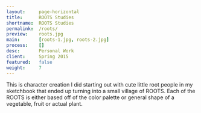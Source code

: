 ```yaml
---
layout:     page-horizontal
title:      ROOTS Studies
shortname:  ROOTS Studies
permalink:  /roots/
preview:    roots.jpg
main:       [roots-1.jpg, roots-2.jpg]
process:    []
desc:       Personal Work
client:     Spring 2015
featured:   false
weight:     7
---
```


This is character creation I did starting out with cute little root people in my sketchbook that ended up turning into a small village of ROOTS. Each of the ROOTS is either based off of the color palette or general shape of a vegetable, fruit or actual plant.
